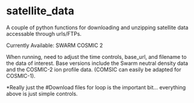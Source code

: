 # satellite_data
A couple of python functions for downloading and unzipping satellite data accessable through urls/FTPs. 


Currently Available:
SWARM 
COSMIC 2

When running, need to adjust the time controls, base_url, and filename to the data of interest. Base versions include the Swarm neutral density data and the COSMIC-2 ion profile data. (COMSIC can easily be adapted for COSMIC-1).
 
*Really just the #Download files for loop is the important bit... everything above is just simple controls. 
